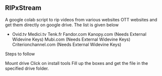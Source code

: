 ## RIPxStream
A google colab script to rip videos from various websites OTT websites and get them directly on google drive. The list is given below
- Ovid.tv
Medici.tv
Tenk.fr
Fandor.com
Kanopy.com (Needs External Widevine Keys)
Mubi.com (Needs External Widevine Keys)
Criterionchannel.com (Needs External Widevine Keys)

Steps to follow

Mount drive
Click on install tools
Fill up the boxes and get the file in the specified drive folder.
